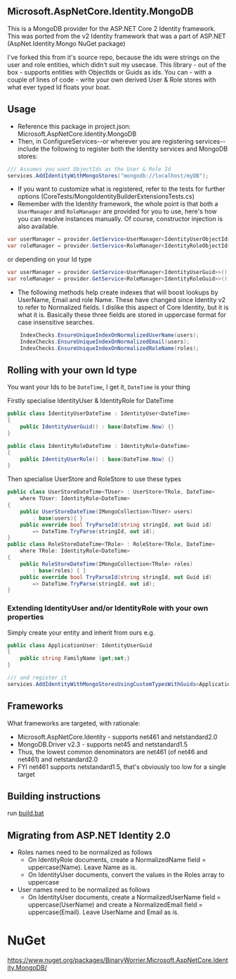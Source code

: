 ﻿## Microsoft.AspNetCore.Identity.MongoDB

This is a MongoDB provider for the ASP.NET Core 2 Identity framework. This was ported from the v2 Identity framework that was a part of ASP.NET (AspNet.Identity.Mongo NuGet package)

I've forked this from it's source repo, because the ids were strings on the user and role entities, which didn't suit my usecase.
This library - out of the box - supports entities with ObjectIds or Guids as ids.
You can - with a couple of lines of code - write your own derived User & Role stores with what ever typed Id floats your boat.

## Usage

- Reference this package in project.json: Microsoft.AspNetCore.Identity.MongoDB
- Then, in ConfigureServices--or wherever you are registering services--include the following to register both the Identity services and MongoDB stores:

```csharp
/// Assumes you want ObjectIds as the User & Role Id
services.AddIdentityWithMongoStores("mongodb://localhost/myDB");
```

- If you want to customize what is registered, refer to the tests for further options (CoreTests/MongoIdentityBuilderExtensionsTests.cs)
- Remember with the Identity framework, the whole point is that both a `UserManager` and `RoleManager` are provided for you to use, here's how you can resolve instances manually. Of course, constructor injection is also available.

```csharp
var userManager = provider.GetService<UserManager<IdentityUserObjectId>>();
var roleManager = provider.GetService<RoleManager<IdentityRoleObjectId>>();
```

or depending on your Id type

```csharp
var userManager = provider.GetService<UserManager<IdentityUserGuid>>();
var roleManager = provider.GetService<RoleManager<IdentityRoleGuid>>();
```

- The following methods help create indexes that will boost lookups by UserName, Email and role Name. These have changed since Identity v2 to refer to Normalized fields. I dislike this aspect of Core Identity, but it is what it is. Basically these three fields are stored in uppercase format for case insensitive searches.

```csharp
	IndexChecks.EnsureUniqueIndexOnNormalizedUserName(users);
	IndexChecks.EnsureUniqueIndexOnNormalizedEmail(users);
	IndexChecks.EnsureUniqueIndexOnNormalizedRoleName(roles);
```

## Rolling with your own Id type

You want your Ids to be `DateTime`, I get it, `DateTime` is your thing

Firstly specialise IdentityUser & IdentityRole for DateTime

```csharp
public class IdentityUserDateTime : IdentityUser<DateTime>
{
    public IdentityUserGuid() : base(DateTime.Now) {}
}

public class IdentityRoleDateTime : IdentityRole<DateTime>
{
    public IdentityUserRole() : base(DateTime.Now) {}
}
```

Then specialise UserStore and RoleStore to use these types

```csharp
public class UserStoreDateTime<TUser> : UserStore<TRole, DateTime>
    where TUser: IdentityRole<DateTime>
{
    public UserStoreDateTime(IMongoCollection<TUser> users)
        : base(users){ }
    public override bool TryParseId(string stringId, out Guid id)
        => DateTime.TryParse(stringId, out id);
}
public class RoleStoreDateTime<TRole> : RoleStore<TRole, DateTime>
    where TRole: IdentityRole<DateTime>
{
    public RoleStoreDateTime(IMongoCollection<TRole> roles)
        : base(roles) { }
    public override bool TryParseId(string stringId, out Guid id)
        => DateTime.TryParse(stringId, out id);
}
```

### Extending IdentityUser and/or IdentityRole with your own properties

Simply create your entity and inherit from ours e.g.
```csharp
public class ApplicationUser: IdentityUserGuid
{
    public string FamilyName {get;set;}
}

/// and register it 
services.AddIdentityWithMongoStoresUsingCustomTypesWithGuids<ApplicationUser, IdentityRoleGuid>(connectionString);
```


## Frameworks 
What frameworks are targeted, with rationale:

- Microsoft.AspNetCore.Identity - supports net461 and netstandard2.0
- MongoDB.Driver v2.3 - supports net45 and netstandard1.5
- Thus, the lowest common denominators are net461 (of net46 and net461) and netstandard2.0 
- FYI net461 supports netstandard1.5, that's obviously too low for a single target

## Building instructions

run [build.bat](./build.bat)

## Migrating from ASP.NET Identity 2.0

- Roles names need to be normalized as follows
	- On IdentityRole documents, create a NormalizedName field = uppercase(Name). Leave Name as is.
	- On IdentityUser documents, convert the values in the Roles array to uppercase
- User names need to be normalized as follows
	- On IdentityUser documents, create a NormalizedUserName field = uppercase(UserName) and create a NormalizedEmail field = uppercase(Email). Leave UserName and Email as is.

# NuGet
https://www.nuget.org/packages/BinaryWorrier.Microsoft.AspNetCore.Identity.MongoDB/
